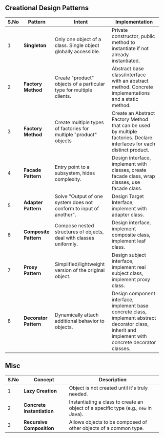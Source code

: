 ## Creational Design Patterns

| S.No | Pattern            | Intent                                                                 | Implementation                                                                                       |
|------|--------------------|------------------------------------------------------------------------|------------------------------------------------------------------------------------------------------|
| 1    | **Singleton**      | Only one object of a class. Single object globally accessible.         | Private constructor, public method to instantiate if not already instantiated.                       |
| 2    | **Factory Method** | Create "product" objects of a particular type for multiple clients.    | Abstract base class/interface with an abstract method. Concrete implementations and a static method. |
| 3    | **Factory Method** | Create multiple types of factories for multiple "product" objects    | Create an Abstract Factory Method that can be used by multiple factories. Declare interfaces for each distinct product. |
| 4    | **Facade Pattern** | Entry point to a subsystem, hides complexity.                          | Design interface, implement with classes, create facade class, wrap classes, use facade class.       |
| 5    | **Adapter Pattern**| Solve "Output of one system does not conform to input of another".     | Design Target Interface, implement with adapter class.                                               |
| 6    | **Composite Pattern** | Compose nested structures of objects, deal with classes uniformly.  | Design interface, implement composite class, implement leaf class.                                   |
| 7    | **Proxy Pattern**  | Simplified/lightweight version of the original object.                 | Design subject interface, implement real subject class, implement proxy class.                       |
| 8    | **Decorator Pattern** | Dynamically attach additional behavior to objects.                 | Design component interface, implement base concrete class, implement abstract decorator class, inherit and implement with concrete decorator classes. |

## Misc

| S.No | Concept                | Description                                                                 |
|------|------------------------|-----------------------------------------------------------------------------|
| 1    | **Lazy Creation**      | Object is not created until it's truly needed.                              |
| 2    | **Concrete Instantiation** | Instantiating a class to create an object of a specific type (e.g., `new` in Java). |
| 3    | **Recursive Composition** | Allows objects to be composed of other objects of a common type.         |